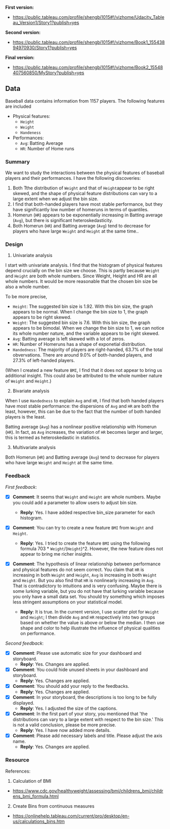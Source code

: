 **First version:**
- https://public.tableau.com/profile/shengbi1015#!/vizhome/Udacity_Tableau_Version1/Story1?publish=yes

**Second version:**
- https://public.tableau.com/profile/shengbi1015#!/vizhome/Book1_15543894970930/Story1?publish=yes

**Final version:**
- https://public.tableau.com/profile/shengbi1015#!/vizhome/Book2_15548407560850/MyStory?publish=yes



## Data 
Baseball data contains information from 1157 players. The following features are included
- Physical features:
    - `Height`
    - `Weight`
    - `Handeness`
- Performances:
    - `Avg`: Batting Average
    - `HR`: Number of Home runs


### Summary
We want to study the interactions between the physical features of baseball players and their performances. I have the following discoveries:
1. Both Tthe distribution of `Weight` and that of `Height`appear to be right skewed, and the shape of physical feature distributions can vary to a large extent when we adjust the bin size.
2. I find that both-handed players have most stable performance, but they have significantly low number of homeruns in terms of quantiles.
3. Homerun (`HR`) appears to be exponentially increasing in Batting average (`Avg`), but there is significant heteroskedasticity.
4. Both Homerun (`HR`) and Batting average (`Avg`) tend to decrease for players who have large `Weight` and `Height` at the same time..

### Design

1. Univariate analysis

I start with univariate analysis. I find that the histogram of physical features depend crucially on the bin size we choose. This is partly because `Weight` and `Height` are both whole numbers. Since Weight, Height and HR are all whole numbers. It would be more reasonable that the chosen bin size be also a whole number.

To be more precise, 
- `Height`: The suggested bin size is 1.92. With this bin size, the graph appears to be normal. When I change the bin size to 1, the graph appears to be right skewed.
- `Weight`: The suggested bin size is 7.6. With this bin size, the graph appears to be bimodal. When we change the bin size to 1, we can notice its whole number nature, and the variable appears to be right skewed.
- `Avg`: Batting average is left skewed with a lot of zeros. 
- `HR`: Number of Homeruns has a shape of exponetial distribution. 
- `Handedness`: The majority of players are right-handed, 63.7% of the total obvervations. There are around 9.0% of both-handed players, and 27.3% of left-handed players.

(When I created a new feature `BMI`, I find that it does not appear to bring us additional insight. This could also be attributed to the whole number nature of `Weight` and `Height`.)


2. Bivariate analysis

When I use `Handedness` to explain `Avg` and `HR`, I find that both handed players have most stable performance: the dispersions of `Avg` and `HR` are both the least, however, this can be due to the fact that the number of both handed players is the least.

Batting average (`Avg`) has a nonlinear positive relationship with Homerun (`HR`). In fact, as `Avg` increases, the variation of `HR` becomes larger and larger, this is termed as heteroskedastic in statistics.

3. Multivariate analysis

Both Homerun (`HR`) and Batting average (`Avg`) tend to decrease for players who have large `Weight` and `Height` at the same time.


### Feedback

*First feedback*:

- [x] **Comment**: It seems that `Weight` and `Height` are whole numbers. Maybe you could add a parameter to allow users to adjust bin size.
    - **Reply**: Yes. I have added respective bin_size parameter for each histogram.

- [x] **Comment**: You can try to create a new feature `BMI` from `Weight` and `Height`.
    - **Reply**: Yes. I tried to create the feature `BMI` using the following formula 703 * `Weight`/(`Height`)^2. However, the new feature does not appear to bring me richer insights.
    
- [x] **Comment**: The hypothesis of linear relationship between performance and physical features do not seem correct. You claim that `HR` is increasing in both `Weight` and `Height`, `Avg` is increasing in both `Weight` and `Height`. But you also find that `HR` is nonlinearly increasing in `Avg`. That is contradictory to intuitions and is very confusing. Maybe there is some lurking variable, but you do not have that lurking variable because you only have a small data set. You should try something which imposes less stringent assumptions on your statistical model.
    - **Reply**: It is true. In the current version, I use scatter plot for `Weight` and `Height`; I then divide `Avg` and `HR` respectively into two groups based on whether the value is above or below the median. I then use shape and color to help illustrate the influence of physical qualities on performance. 
    
*Second feedback*:

- [x] **Comment**: Please use automatic size for your dashboard and storyboard.
    - **Reply**: Yes. Changes are applied.
- [x] **Comment**: You could hide unused sheets in your dashboard and storyboard.
    - **Reply**: Yes. Changes are applied.
- [x] **Comment**: You should add your reply to the feedbacks.
    - **Reply**: Yes. Changes are applied.
- [x] **Comment**: In your storyboard, the descriptions is too long to be fully displayed. 
    - **Reply**: Yes. I adjusted the size of the captions.
- [x] **Comment**: In the first part of your story, you mentioned that 'the distributions can vary to a large extent with respect to the bin size.' This is not a valid conclusion, please be more precise.  
    - **Reply**: Yes. I have now added more details.
- [x] **Comment**: Please add necessary labels and title. Please adjust the axis name.
    - **Reply**: Yes. Changes are applied.




### Resource

References:
1. Calculation of BMI
  - https://www.cdc.gov/healthyweight/assessing/bmi/childrens_bmi/childrens_bmi_formula.html
2. Create Bins from continuous measures
  - https://onlinehelp.tableau.com/current/pro/desktop/en-us/calculations_bins.htm
